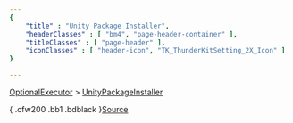 ```yaml
---
{ 
	"title" : "Unity Package Installer",
	"headerClasses" : [ "bm4", "page-header-container" ],
	"titleClasses" : [ "page-header" ],
	"iconClasses" : [ "header-icon", "TK_ThunderKitSetting_2X_Icon" ]
}

---
```

[OptionalExecutor](documentation://GUID/e80287c690b4c0742a39805bede11894) >
[UnityPackageInstaller](documentation://GUID/03891ed5d95f7ab48886fac5c76769b2)


{ .cfw200 .bb1 .bdblack }[Source](assetlink://GUID/213e13d5b2469964d921c60eadde042c) 
